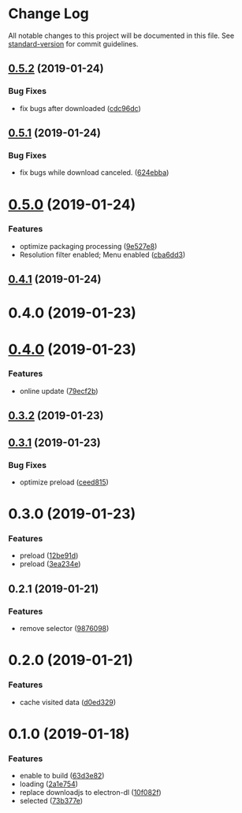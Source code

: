 # Change Log

All notable changes to this project will be documented in this file. See [standard-version](https://github.com/conventional-changelog/standard-version) for commit guidelines.

<a name="0.5.2"></a>
## [0.5.2](https://github.com/jrainlau/kaleido/compare/v0.5.1...v0.5.2) (2019-01-24)


### Bug Fixes

* fix bugs after downloaded ([cdc96dc](https://github.com/jrainlau/kaleido/commit/cdc96dc))



<a name="0.5.1"></a>
## [0.5.1](https://github.com/jrainlau/kaleido/compare/v0.5.0...v0.5.1) (2019-01-24)


### Bug Fixes

* fix bugs while download canceled. ([624ebba](https://github.com/jrainlau/kaleido/commit/624ebba))



<a name="0.5.0"></a>
# [0.5.0](https://github.com/jrainlau/kaleido/compare/v0.4.1...v0.5.0) (2019-01-24)


### Features

* optimize packaging processing ([9e527e8](https://github.com/jrainlau/kaleido/commit/9e527e8))
* Resolution filter enabled; Menu enabled ([cba6dd3](https://github.com/jrainlau/kaleido/commit/cba6dd3))



<a name="0.4.1"></a>
## [0.4.1](https://github.com/jrainlau/kaleido/compare/v0.4.0...v0.4.1) (2019-01-24)



<a name="0.4.0"></a>
# 0.4.0 (2019-01-23)



<a name="0.4.0"></a>
# [0.4.0](https://github.com/jrainlau/kaleido/compare/v0.3.2...v0.4.0) (2019-01-23)


### Features

* online update ([79ecf2b](https://github.com/jrainlau/kaleido/commit/79ecf2b))



<a name="0.3.2"></a>
## [0.3.2](https://github.com/jrainlau/kaleido/compare/v0.3.1...v0.3.2) (2019-01-23)



<a name="0.3.1"></a>
## [0.3.1](https://github.com/jrainlau/kaleido/compare/v0.3.0...v0.3.1) (2019-01-23)


### Bug Fixes

* optimize preload ([ceed815](https://github.com/jrainlau/kaleido/commit/ceed815))



<a name="0.3.0"></a>
# 0.3.0 (2019-01-23)


### Features

* preload ([12be91d](https://github.com/jrainlau/kaleido/commit/12be91d))
* preload ([3ea234e](https://github.com/jrainlau/kaleido/commit/3ea234e))



<a name="0.2.1"></a>
## 0.2.1 (2019-01-21)


### Features

* remove selector ([9876098](https://github.com/jrainlau/kaleido/commit/9876098))



<a name="0.2.0"></a>
# 0.2.0 (2019-01-21)


### Features

* cache visited data ([d0ed329](https://github.com/jrainlau/kaleido/commit/d0ed329))



<a name="0.1.0"></a>
# 0.1.0 (2019-01-18)


### Features

* enable to build ([63d3e82](https://github.com/jrainlau/kaleido/commit/63d3e82))
* loading ([2a1e754](https://github.com/jrainlau/kaleido/commit/2a1e754))
* replace downloadjs to electron-dl ([10f082f](https://github.com/jrainlau/kaleido/commit/10f082f))
* selected ([73b377e](https://github.com/jrainlau/kaleido/commit/73b377e))
